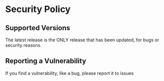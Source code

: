 # Security Policy

## Supported Versions

The latest release is the ONLY release that has been updated, for bugs or security reasons.

## Reporting a Vulnerability

If you find a vulnerability, like a bug, please report it to issues
